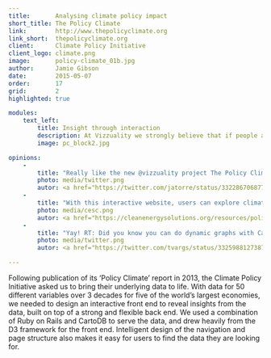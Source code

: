```yaml
---
title:       Analysing climate policy impact
short_title: The Policy Climate
link:        http://www.thepolicyclimate.org
link_short:  thepolicyclimate.org
client:      Climate Policy Initiative
client_logo: climate.png
image:       policy-climate_01b.jpg
author:      Jamie Gibson
date:        2015-05-07
order:       17
grid:        2
highlighted: true

modules:
    text_left:
        title: Insight through interaction
        description: At Vizzuality we strongly believe that if people are entertained and surprised by a visualisation they can more easily engage with the data and gain new understanding of a topic. The vertical bar on every page combines the enjoyment reward of interaction with the analytical power needed to find insight. 
        image: pc_block2.jpg

opinions:
    -
        title: "Really like the new @vizzuality project The Policy Climate Interactive"
        photo: media/twitter.png
        autor: <a href="https://twitter.com/jatorre/status/332286706877345792">Javier de la Torre</a>
    -
        title: "With this interactive website, users can explore climate-related policies and their development over time."
        photo: media/cesc.png
        autor: <a href="https://cleanenergysolutions.org/resources/policy-climate-interactive-website">Clean Energy Solutions Center</a>
    -
        title: "Yay! RT: Did you know you can do dynamic graphs with CartoDB? The Policy Climate Interactive project"
        photo: media/twitter.png
        autor: <a href="https://twitter.com/tvargs/status/332598812738723842">Tim Varga</a>

---
```

Following publication of its ‘Policy Climate’ report in 2013, the Climate Policy Initiative asked us to bring their underlying data to life. With data for 50 different variables over 3 decades for five of the world’s largest economies, we needed to design an interactive front end to reveal insights from the data, built on top of a strong and flexible back end. We used a combination of Ruby on Rails and CartoDB to serve the data, and drew heavily from the D3 framework for the front end. Intelligent design of the navigation and page structure also makes it easy for users to find the data they are looking for. 
